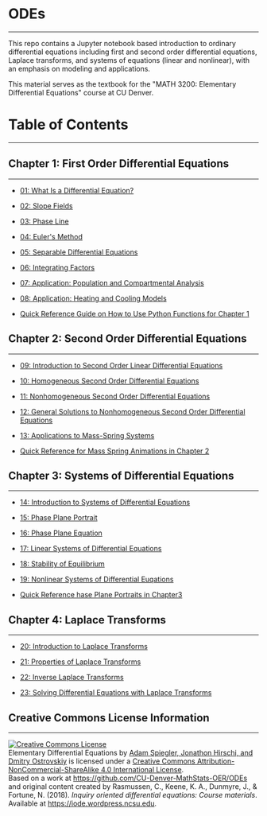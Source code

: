 # ODEs
---

This repo contains a Jupyter notebook based introduction to ordinary differential equations including first and second order differential equations, Laplace transforms, and systems of equations (linear and nonlinear), with an emphasis on modeling and applications. 

This material serves as the textbook for the "MATH 3200: Elementary Differential Equations" course at CU Denver.

# Table of Contents
---

## Chapter 1: First Order Differential Equations
---

- [01: What Is a Differential Equation?](https://githubtocolab.com/CU-Denver-MathStats-OER/ODEs/blob/main/Chp1/01-What-is-a-Differential-Equation.ipynb)

- [02: Slope Fields](https://githubtocolab.com/CU-Denver-MathStats-OER/ODEs/blob/main/Chp1/02-Slope-Fields.ipynb)

- [03: Phase Line](https://githubtocolab.com/CU-Denver-MathStats-OER/ODEs/blob/main/Chp1/03-Phase-Line.ipynb)

- [04: Euler's Method](https://githubtocolab.com/CU-Denver-MathStats-OER/ODEs/blob/main/Chp1/04-Eulers-Method.ipynb)

- [05: Separable Differential Equations](https://githubtocolab.com/CU-Denver-MathStats-OER/ODEs/blob/main/Chp1/05-Separable-Diff-Eqs.ipynb)

- [06: Integrating Factors](https://githubtocolab.com/CU-Denver-MathStats-OER/ODEs/blob/main/Chp1/06-Integrating-Factors.ipynb)

- [07: Application: Population and Compartmental Analysis](https://githubtocolab.com/CU-Denver-MathStats-OER/ODEs/blob/main/Chp1/07-Mixture-Applications.ipynb)

- [08: Application: Heating and Cooling Models](https://githubtocolab.com/CU-Denver-MathStats-OER/ODEs/blob/main/Chp1/08-Application-Heating-and-Cooling.ipynb)

- [Quick Reference Guide on How to Use Python Functions for Chapter 1](https://githubtocolab.com/CU-Denver-MathStats-OER/ODEs/blob/main/Chp1/ODE-Tools-Tutorial.ipynb)


## Chapter 2: Second Order Differential Equations
---

- [09: Introduction to Second Order Linear Differential Equations](https://githubtocolab.com/CU-Denver-MathStats-OER/ODEs/blob/main/Chp2/09-Intro-to-Second-Order.ipynb)

- [10: Homogeneous Second Order Differential Equations](https://githubtocolab.com/CU-Denver-MathStats-OER/ODEs/blob/main/Chp2/10-Homogeneous-2nd-Order.ipynb)

- [11: Nonhomogeneous Second Order Differential Equations](https://githubtocolab.com/CU-Denver-MathStats-OER/ODEs/blob/main/Chp2/11-Nonhomogeneous-2nd-Order.ipynb)

- [12: General Solutions to Nonhomogeneous Second Order Differential Equations](https://githubtocolab.com/CU-Denver-MathStats-OER/ODEs/blob/main/Chp2/12-Superposition-2nd-Order.ipynb)

- [13: Applications to Mass-Spring Systems](https://githubtocolab.com/CU-Denver-MathStats-OER/ODEs/blob/main/Chp2/13-Mass-Spring.ipynb)

- [Quick Reference for Mass Spring Animations in Chapter 2](https://githubtocolab.com/CU-Denver-MathStats-OER/ODEs/blob/main/Chp2/Mass-Spring-Tutorial.ipynb)


## Chapter 3: Systems of Differential Equations
---

- [14: Introduction to Systems of Differential Equations](https://githubtocolab.com/CU-Denver-MathStats-OER/ODEs/blob/main/Chp3/14-Introduction-to-Systems.ipynb)

- [15: Phase Plane Portrait](https://githubtocolab.com/CU-Denver-MathStats-OER/ODEs/blob/main/Chp3/15-Phase-Plane-Portrait.ipynb)

- [16: Phase Plane Equation](https://githubtocolab.com/CU-Denver-MathStats-OER/ODEs/blob/main/Chp3/16-Phase-Plane-Equation.ipynb)

- [17: Linear Systems of Differential Equations](https://githubtocolab.com/CU-Denver-MathStats-OER/ODEs/blob/main/Chp3/17-Linear-Systems.ipynb)

- [18: Stability of Equilibrium](https://githubtocolab.com/CU-Denver-MathStats-OER/ODEs/blob/main/Chp3/18-Stability-of-Equilibrium.ipynb)

- [19: Nonlinear Systems of Differential Euqations](https://githubtocolab.com/CU-Denver-MathStats-OER/ODEs/blob/main/Chp3/19-Nonlinear-Systems.ipynb)

- [Quick Reference hase Plane Portraits in Chapter3](https://githubtocolab.com/CU-Denver-MathStats-OER/ODEs/blob/main/Chp3/Phase-Portraits-Tutorial.ipynb)



## Chapter 4: Laplace Transforms
---

- [20: Introduction to Laplace Transforms](https://githubtocolab.com/CU-Denver-MathStats-OER/ODEs/blob/main/Chp4/20-Introduction-to-Laplace-Transforms.ipynb)

- [21: Properties of Laplace Transforms](https://githubtocolab.com/CU-Denver-MathStats-OER/ODEs/blob/main/Chp4/21-Properties-of-Laplace-Transforms.ipynb)

- [22: Inverse Laplace Transforms](https://githubtocolab.com/CU-Denver-MathStats-OER/ODEs/blob/main/Chp4/22-Inverse-Laplace-Transforms.ipynb)

- [23: Solving Differential Equations with Laplace Transforms](https://githubtocolab.com/CU-Denver-MathStats-OER/ODEs/blob/main/Chp4/23-Solving-IVP-with-Laplace-Transforms.ipynb)


## Creative Commons License Information
---

<a rel="license" href="https://creativecommons.org/licenses/by-nc-sa/4.0/"><img alt="Creative Commons License" style="border-width:0" src="https://i.creativecommons.org/l/by-nc-sa/4.0/80x15.png" /></a><br /><span xmlns:dct="http://purl.org/dc/terms/" property="dct:title">Elementary Differential Equations</span> by <a xmlns:cc="http://creativecommons.org/ns#" href="https://github.com/CU-Denver-MathStats-OER/ODEs" property="cc:attributionName" rel="cc:attributionURL">Adam Spiegler, Jonathon Hirschi, and Dmitry Ostrovskiy</a> is licensed under a <a rel="license" href="http://creativecommons.org/licenses/by-nc-sa/4.0/">Creative Commons Attribution-NonCommercial-ShareAlike 4.0 International License</a>.<br />Based on a work at <a xmlns:dct="http://purl.org/dc/terms/" href="https://github.com/CU-Denver-MathStats-OER/ODEs" rel="dct:source">https://github.com/CU-Denver-MathStats-OER/ODEs</a> and original content created by Rasmussen, C., Keene, K. A., Dunmyre, J., & Fortune, N. (2018). *Inquiry oriented differential equations: Course materials*. Available at <a href="https://iode.wordpress.ncsu.edu">https://iode.wordpress.ncsu.edu</a>.


